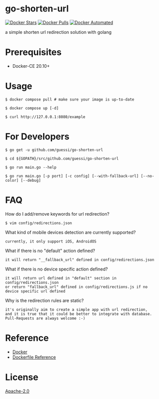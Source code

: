 # go-shorten-url

[![Docker Stars](https://img.shields.io/docker/stars/guessi/go-shorten-url.svg)](https://hub.docker.com/r/guessi/go-shorten-url/)
[![Docker Pulls](https://img.shields.io/docker/pulls/guessi/go-shorten-url.svg)](https://hub.docker.com/r/guessi/go-shorten-url/)
[![Docker Automated](https://img.shields.io/docker/automated/guessi/go-shorten-url.svg)](https://hub.docker.com/r/guessi/go-shorten-url/)

a simple shorten url redirection solution with golang


# Prerequisites

- Docker-CE 20.10+


# Usage

    $ docker compose pull # make sure your image is up-to-date

    $ docker compose up [-d]

    $ curl http://127.0.0.1:8080/example


# For Developers

    $ go get -u github.com/guessi/go-shorten-url

    $ cd ${GOPATH}/src/github.com/guessi/go-shorten-url

    $ go run main.go --help

    $ go run main.go [-p port] [-c config] [--with-fallback-url] [--no-color] [--debug]


# FAQ

How do I add/remove keywords for url redirection?

    $ vim config/redirections.json

What kind of mobile devices detection are currently supported?

    currently, it only support iOS, AndroidOS

What if there is no "default" action defined?

    it will return "__fallback_url" defined in config/redirections.json

What if there is no device specific action defined?

    it will return url defined in "default" section in config/redirections.json
    or return "fallback_url" defined in config/redirections.js if no device specific url defined

Why is the redirection rules are static?

    it's originally aim to create a simple app with url redirection,
    and it is true that it could be better to integrate with database.
    Pull-Requests are always welcome :-)


# Reference

- [Docker](https://www.docker.com)
- [Dockerfile Reference](https://docs.docker.com/engine/reference/builder/)


# License

[Apache-2.0](LICENSE)
